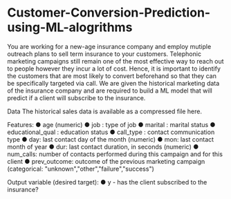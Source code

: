 # Customer-Conversion-Prediction-using-ML-alogrithms

You are working for a new-age insurance company and employ mutiple outreach plans to sell term insurance to your customers. Telephonic marketing campaigns still remain one of the most effective way to reach out to people however they incur a lot of cost. Hence, it is important to identify the customers that are most likely to convert beforehand so that they can be specifically targeted via call. We are given the historical marketing data of the insurance company and are required to build a ML model that will predict if a client will subscribe to the insurance. 

Data
The historical sales data is available as a compressed file here. 

Features: 
●	age (numeric)
●	job : type of job
●	marital : marital status
●	educational_qual : education status
●	call_type : contact communication type
●	day: last contact day of the month (numeric)
●	mon: last contact month of year
●	dur: last contact duration, in seconds (numeric)
●	num_calls: number of contacts performed during this campaign and for this client 
●	prev_outcome: outcome of the previous marketing campaign (categorical: "unknown","other","failure","success")

Output variable (desired target):
●	y - has the client subscribed to the insurance?
